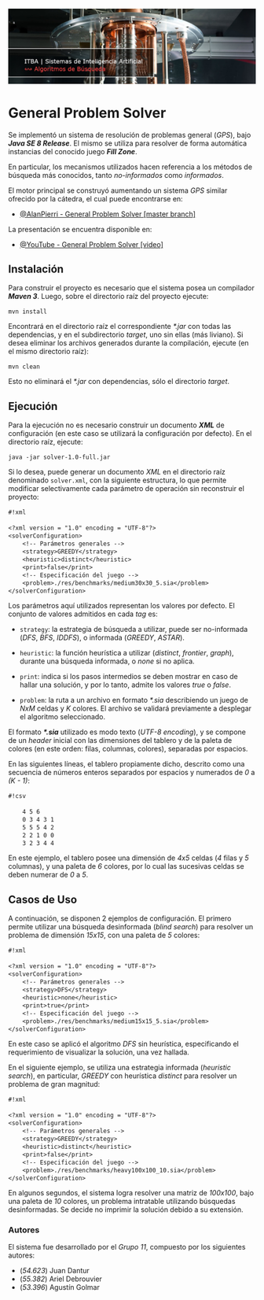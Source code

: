 ![...](res/images/header.jpg)

# General Problem Solver

Se implementó un sistema de resolución de problemas general (*GPS*), bajo
**_Java SE 8 Release_**. El mismo se utiliza para resolver de forma automática
instancias del conocido juego **_Fill Zone_**.

En particular, los mecanismos utilizados hacen referencia a los métodos de
búsqueda más conocidos, tanto *no-informados* como *informados*.

El motor principal se construyó aumentando un sistema *GPS* similar ofrecido
por la cátedra, el cual puede encontrarse en:

* [@AlanPierri - General Problem Solver [master branch]](
https://github.com/apierri/GeneralProblemSolver
)

La presentación se encuentra disponible en:

* [@YouTube - General Problem Solver [video]](
https://www.youtube.com/watch?v=r7orpFEoeFk
)

## Instalación

Para construir el proyecto es necesario que el sistema posea un compilador
**_Maven 3_**. Luego, sobre el directorio raíz del proyecto ejecute:

	mvn install

Encontrará en el directorio raíz el correspondiente *\*.jar* con todas las
dependencias, y en el subdirectorio *target*, uno sin ellas (más liviano). Si
desea eliminar los archivos generados durante la compilación, ejecute (en el
mismo directorio raíz):

	mvn clean

Esto no eliminará el *\*.jar* con dependencias, sólo el directorio *target*.

## Ejecución

Para la ejecución no es necesario construir un documento **_XML_** de
configuración (en este caso se utilizará la configuración por defecto). En el
directorio raíz, ejecute:

	java -jar solver-1.0-full.jar

Si lo desea, puede generar un documento *XML* en el directorio raíz denominado
`solver.xml`, con la siguiente estructura, lo que permite modificar
selectivamente cada parámetro de operación sin reconstruir el proyecto:

```
#!xml

<?xml version = "1.0" encoding = "UTF-8"?>
<solverConfiguration>
	<!-- Parámetros generales -->
	<strategy>GREEDY</strategy>
	<heuristic>distinct</heuristic>
	<print>false</print>
	<!-- Especificación del juego -->
	<problem>./res/benchmarks/medium30x30_5.sia</problem>
</solverConfiguration>

```

Los parámetros aquí utilizados representan los valores por defecto. El
conjunto de valores admitidos en cada *tag* es:

* `strategy`: la estrategia de búsqueda a utilizar, puede ser no-informada
(_DFS_, _BFS_, _IDDFS_), o informada (_GREEDY_, _ASTAR_).

* `heuristic`: la función heurística a utilizar (_distinct_, _frontier_,
_graph_), durante una búsqueda informada, o _none_ si no aplica.

* `print`: indica si los pasos intermedios se deben mostrar en caso de hallar
una solución, y por lo tanto, admite los valores _true_ o _false_.

* `problem`: la ruta a un archivo en formato *\*.sia* describiendo un juego de
_NxM_ celdas y _K_ colores. El archivo se validará previamente a desplegar el
algoritmo seleccionado.

El formato ***\*.sia*** utilizado es modo texto (*UTF-8 encoding*), y se
compone de un *header* inicial con las dimensiones del tablero y de la paleta
de colores (en este orden: filas, columnas, colores), separadas por espacios.

En las siguientes líneas, el tablero propiamente dicho, descrito como una
secuencia de números enteros separados por espacios y numerados de *0* a
*(K - 1)*:

```
#!csv

	4 5 6
	0 3 4 3 1
	5 5 5 4 2
	2 2 1 0 0
	3 2 3 4 4

```

En este ejemplo, el tablero posee una dimensión de *4x5* celdas (*4* filas y
*5* columnas), y una paleta de *6* colores, por lo cual las sucesivas celdas
se deben numerar de *0* a *5*.

## Casos de Uso

A continuación, se disponen 2 ejemplos de configuración. El primero permite
utilizar una búsqueda desinformada (*blind search*) para resolver un problema
de dimensión _15x15_, con una paleta de _5_ colores:

```
#!xml

<?xml version = "1.0" encoding = "UTF-8"?>
<solverConfiguration>
	<!-- Parámetros generales -->
	<strategy>DFS</strategy>
	<heuristic>none</heuristic>
	<print>true</print>
	<!-- Especificación del juego -->
	<problem>./res/benchmarks/medium15x15_5.sia</problem>
</solverConfiguration>

```

En este caso se aplicó el algoritmo _DFS_ sin heurística, especificando el
requerimiento de visualizar la solución, una vez hallada.

En el siguiente ejemplo, se utiliza una estrategia informada (*heuristic
search*), en particular, *GREEDY* con heurística *distinct* para resolver un
problema de gran magnitud:

```
#!xml

<?xml version = "1.0" encoding = "UTF-8"?>
<solverConfiguration>
	<!-- Parámetros generales -->
	<strategy>GREEDY</strategy>
	<heuristic>distinct</heuristic>
	<print>false</print>
	<!-- Especificación del juego -->
	<problem>./res/benchmarks/heavy100x100_10.sia</problem>
</solverConfiguration>

```

En algunos segundos, el sistema logra resolver una matriz de _100x100_, bajo
una paleta de _10_ colores, un problema intratable utilizando búsquedas
desinformadas. Se decide no imprimir la solución debido a su extensión.

### Autores

El sistema fue desarrollado por el _Grupo 11_, compuesto por los siguientes
autores:

* (*54.623*) Juan Dantur
* (*55.382*) Ariel Debrouvier
* (*53.396*) Agustín Golmar